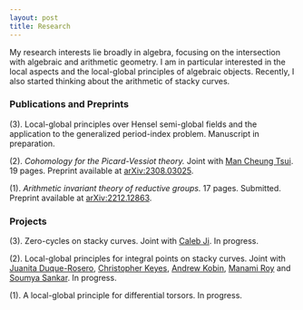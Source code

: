 ```yaml
---
layout: post
title: Research
---
```

My research interests lie broadly in algebra, focusing on the intersection with algebraic and arithmetic geometry. 
I am in particular interested in the local aspects and the local-global principles of algebraic objects. Recently, I also started thinking about the arithmetic of stacky curves. 

### Publications and Preprints

<p style="text-align: left"> (3). Local-global principles over Hensel semi-global fields and the application to the generalized period-index problem. Manuscript in preparation.
</p>

<p style="text-align: left">
(2). <em>Cohomology for the Picard-Vessiot theory.</em> Joint with <a href="https://manctsui.github.io/index.html">Man Cheung Tsui</a>. 19 pages. Preprint available at <a href="https://arxiv.org/abs/2308.03025">arXiv:2308.03025</a>.
</p>

<p style="text-align: left">
(1). <em>Arithmetic invariant theory of reductive groups.</em> 17 pages. Submitted. Preprint available at <a href="https://arxiv.org/abs/2212.12863">arXiv:2212.12863</a>. 
</p>



### Projects
(3). Zero-cycles on stacky curves. Joint with [Caleb Ji](https://math.columbia.edu/~calebji/). In progress.

(2). Local-global principles for integral points on stacky curves. Joint with [Juanita Duque-Rosero](https://juanitaduquer.github.io), [Christopher Keyes](https://c-keyes.github.io), [Andrew Kobin](https://www.andrewkobin.com), [Manami Roy](https://faculty.fordham.edu/mroy17/) and [Soumya Sankar](https://sites.google.com/site/soumya3sankar/). In progress. 

(1). A local-global principle for differential torsors. In progress.




